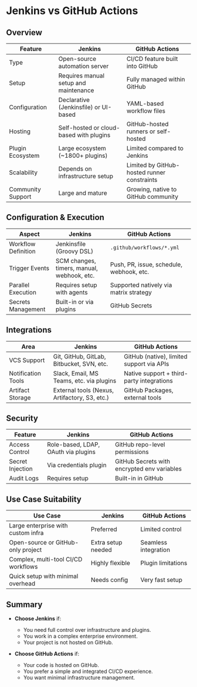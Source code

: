 # Jenkins vs GitHub Actions

##  Overview

| Feature             | Jenkins                                         | GitHub Actions                                 |
|---------------------|--------------------------------------------------|------------------------------------------------|
| Type                | Open-source automation server                    | CI/CD feature built into GitHub                |
| Setup               | Requires manual setup and maintenance            | Fully managed within GitHub                    |
| Configuration       | Declarative (Jenkinsfile) or UI-based            | YAML-based workflow files                      |
| Hosting             | Self-hosted or cloud-based with plugins          | GitHub-hosted runners or self-hosted           |
| Plugin Ecosystem    | Large ecosystem (~1800+ plugins)                 | Limited compared to Jenkins                    |
| Scalability         | Depends on infrastructure setup                  | Limited by GitHub-hosted runner constraints    |
| Community Support   | Large and mature                                 | Growing, native to GitHub community            |

##  Configuration & Execution

| Aspect                  | Jenkins                                      | GitHub Actions                                 |
|--------------------------|-----------------------------------------------|------------------------------------------------|
| Workflow Definition      | Jenkinsfile (Groovy DSL)                     | `.github/workflows/*.yml`                      |
| Trigger Events           | SCM changes, timers, manual, webhook, etc.   | Push, PR, issue, schedule, webhook, etc.       |
| Parallel Execution       | Requires setup with agents                   | Supported natively via matrix strategy         |
| Secrets Management       | Built-in or via plugins                      | GitHub Secrets                                 |

## Integrations

| Area                 | Jenkins                                      | GitHub Actions                                |
|----------------------|-----------------------------------------------|------------------------------------------------|
| VCS Support          | Git, GitHub, GitLab, Bitbucket, SVN, etc.     | GitHub (native), limited support via APIs     |
| Notification Tools   | Slack, Email, MS Teams, etc. via plugins      | Native support + third-party integrations     |
| Artifact Storage     | External tools (Nexus, Artifactory, S3, etc.) | GitHub Packages, external tools                |

## Security

| Feature             | Jenkins                                       | GitHub Actions                                |
|---------------------|------------------------------------------------|------------------------------------------------|
| Access Control      | Role-based, LDAP, OAuth via plugins           | GitHub repo-level permissions                  |
| Secret Injection    | Via credentials plugin                        | GitHub Secrets with encrypted env variables    |
| Audit Logs          | Requires setup                                | Built-in in GitHub                             |

##  Use Case Suitability

| Use Case                                 | Jenkins                 | GitHub Actions         |
|------------------------------------------|--------------------------|------------------------|
| Large enterprise with custom infra       |    Preferred             |    Limited control     |
| Open-source or GitHub-only project       |    Extra setup needed    |    Seamless integration|
| Complex, multi-tool CI/CD workflows      |    Highly flexible       |    Plugin limitations  |
| Quick setup with minimal overhead        |    Needs config          |    Very fast setup     |

##  Summary

- **Choose Jenkins** if:
  - You need full control over infrastructure and plugins.
  - You work in a complex enterprise environment.
  - Your project is not hosted on GitHub.

- **Choose GitHub Actions** if:
  - Your code is hosted on GitHub.
  - You prefer a simple and integrated CI/CD experience.
  - You want minimal infrastructure management.
